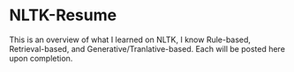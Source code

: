 # NLTK-Resume
This is an overview of what I learned on NLTK, I know Rule-based, Retrieval-based, and Generative/Tranlative-based. Each will be posted here upon completion.
